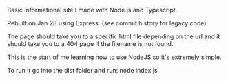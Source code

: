 Basic informational site I made with Node.js and Typescript.

Rebuilt on Jan 28 using Express. (see commit history for legacy code)

The page should take you to a specific html file depending on the url and it should take you to a 404 page if the filename is not found.

This is the start of me learning how to use NodeJS so it's extremely simple.

To run it go into the dist folder and run:
node index.js
